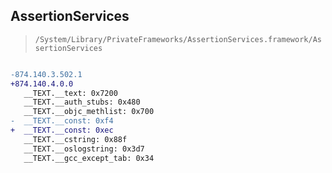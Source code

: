 ## AssertionServices

> `/System/Library/PrivateFrameworks/AssertionServices.framework/AssertionServices`

```diff

-874.140.3.502.1
+874.140.4.0.0
   __TEXT.__text: 0x7200
   __TEXT.__auth_stubs: 0x480
   __TEXT.__objc_methlist: 0x700
-  __TEXT.__const: 0xf4
+  __TEXT.__const: 0xec
   __TEXT.__cstring: 0x88f
   __TEXT.__oslogstring: 0x3d7
   __TEXT.__gcc_except_tab: 0x34

```
